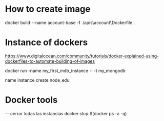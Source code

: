 # How to create image
docker build --name account-base -f .\apis\account\Dockerfile .


# Instance of dockers

https://www.digitalocean.com/community/tutorials/docker-explained-using-dockerfiles-to-automate-building-of-images

 docker run -name my_first_mdb_instance -i -t my_mongodb

 name instance create node_edu


# Docker tools

-- cerrar todas las instancias
docker stop $(docker ps -a -q)
